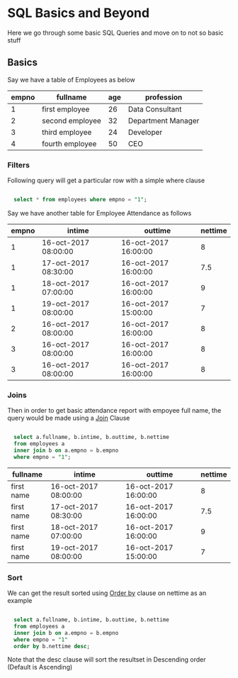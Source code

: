 # SQL Basics and Beyond

Here we go through some basic SQL Queries and move on to not so basic stuff


## Basics

Say we have a table of Employees as below

empno|fullname|age|profession
-----|--------|---|----------
1|first employee|26|Data Consultant
2|second employee|32|Department Manager
3|third employee|24|Developer
4|fourth employee|50|CEO



### Filters
Following query will get a particular row with a simple where clause

```sql

  select * from employees where empno = "1";

```



Say we have another table for Employee Attendance as follows

empno|intime|outtime|nettime
-----|--------|---|----------
1|16-oct-2017 08:00:00|16-oct-2017 16:00:00|8
1|17-oct-2017 08:30:00|16-oct-2017 16:00:00|7.5
1|18-oct-2017 07:00:00|16-oct-2017 16:00:00|9
1|19-oct-2017 08:00:00|16-oct-2017 15:00:00|7
2|16-oct-2017 08:00:00|16-oct-2017 16:00:00|8
3|16-oct-2017 08:00:00|16-oct-2017 16:00:00|8
3|16-oct-2017 08:00:00|16-oct-2017 16:00:00|8


### Joins
Then in order to get basic attendance report with empoyee full name, the query would be made using a [Join](https://en.wikipedia.org/wiki/Join_(SQL)) Clause

```sql

  select a.fullname, b.intime, b.outtime, b.nettime
  from employees a 
  inner join b on a.empno = b.empno 
  where empno = "1";

```

fullname|intime|outtime|nettime
-----|--------|---|------------
first name|16-oct-2017 08:00:00|16-oct-2017 16:00:00|8
first name|17-oct-2017 08:30:00|16-oct-2017 16:00:00|7.5
first name|18-oct-2017 07:00:00|16-oct-2017 16:00:00|9
first name|19-oct-2017 08:00:00|16-oct-2017 15:00:00|7


### Sort
We can get the result sorted using [Order by](https://en.wikipedia.org/wiki/Order_by) clause on nettime as an example

```sql

  select a.fullname, b.intime, b.outtime, b.nettime
  from employees a 
  inner join b on a.empno = b.empno 
  where empno = "1"
  order by b.nettime desc;

```
Note that the desc clause will sort the resultset in Descending order (Default is Ascending)



